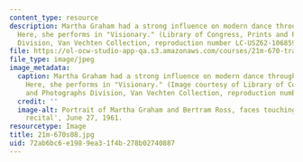 ```yaml
---
content_type: resource
description: Martha Graham had a strong influence on modern dance through her choreography.
  Here, she performs in "Visionary." (Library of Congress, Prints and Photographs
  Division, Van Vechten Collection, reproduction number LC-USZ62-106859.)
file: https://ol-ocw-studio-app-qa.s3.amazonaws.com/courses/21m-670-traditions-in-american-concert-dance-gender-and-autobiography-spring-2008/72ab6bc6e1989ea31f4b278b02740887_21m-670s08.jpg
file_type: image/jpeg
image_metadata:
  caption: Martha Graham had a strong influence on modern dance through her choreography.
    Here, she performs in "Visionary." (Image courtesy of Library of Congress, Prints
    and Photographs Division, Van Vechten Collection, reproduction number LC-USZ62-106859.)
  credit: ''
  image-alt: Portrait of Martha Graham and Bertram Ross, faces touching, in 'Visionary
    recital', June 27, 1961.
resourcetype: Image
title: 21m-670s08.jpg
uid: 72ab6bc6-e198-9ea3-1f4b-278b02740887
---
```

